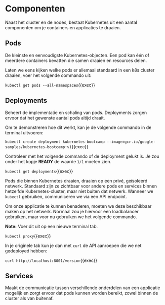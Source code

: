 # Componenten

Naast het cluster en de nodes, bestaat Kubernetes uit een aantal componenten om je containers en applicaties te draaien.

## Pods

De kleinste en eenvoudigste Kubernetes-objecten. Een pod kan één of meerdere containers bevatten die samen draaien en resources delen.

Laten we eens kijken welke pods er allemaal standaard in een k8s cluster draaien, voer het volgende commando uit:

`kubectl get pods --all-namespaces`{{exec}}

## Deployments

Beheert de implementatie en schaling van pods. Deployments zorgen ervoor dat het gewenste aantal pods altijd draait.

Om te demonstreren hoe dit werkt, kan je de volgende commando in de terminal uitvoeren:

`kubectl create deployment kubernetes-bootcamp --image=gcr.io/google-samples/kubernetes-bootcamp:v1`{{exec}}

Controleer met het volgende commando of de deployment gelukt is. Je zou onder het kopje **READY** de waarde `1/1` moeten zien.

`kubectl get deployments`{{exec}}

Pods die binnen Kubernetes draaien, draaien op een privé, geïsoleerd netwerk. Standaard zijn ze zichtbaar voor andere pods en services binnen hetzelfde Kubernetes-cluster, maar niet buiten dat netwerk. Wanneer we `kubectl` gebruiken, communiceren we via een API endpoint.

Om onze applicatie te kunnen benaderen, moeten we deze beschikbaar maken op het netwerk. Normaal zou je hiervoor een loadbalancer gebruiken, maar voor nu gebruiken we het volgende commando.

**Note:** Voer dit uit op een nieuwe terminal tab.

`kubectl proxy`{{exec}}

In je originele tab kun je dan met `curl` de API aanroepen die we net gedeployed hebben:

`curl http://localhost:8001/version`{{exec}}

## Services

Maakt de communicatie tussen verschillende onderdelen van een applicatie mogelijk en zorgt ervoor dat pods kunnen worden bereikt, zowel binnen de cluster als van buitenaf.
